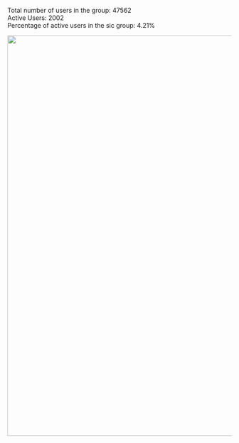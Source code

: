 Total number of users in the group: 47562    
Active Users: 2002   
Percentage of active users in the sic group: 4.21%     
<p align="center">
<img src="https://cdn.jsdelivr.net/gh/yulianasenok/xm/rest_group.png" width="900">
</p>
